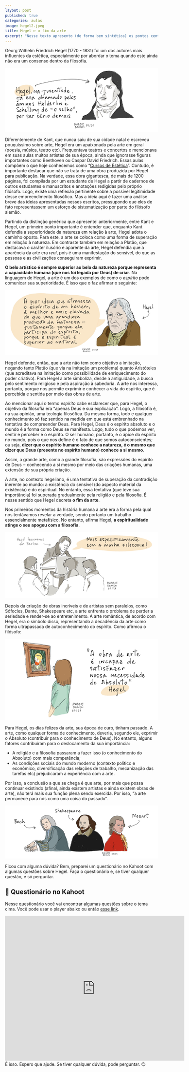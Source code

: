 ```yaml
---
layout: post
published: true
categories: aulas
image: hegel2.jpeg
title: Hegel e o fim da arte
excerpt: "Nesse texto apresento (de forma bem sintética) os pontos centrais da reflexão de Hegel sobre a estética"
---
```

Georg Wilhelm Friedrich Hegel (1770 - 1831) foi um dos autores mais influentes da estética, especialmente por abordar o tema quando este ainda não era um consenso dentro da filosofia.

<img src="/assets/images/hegel1.jpeg">

Diferentemente de Kant, que nunca saiu de sua cidade natal e escreveu pouquíssimo sobre arte, Hegel era um apaixonado pela arte em geral (poesia, música, teatro etc). Frequentava teatros e concertos e mencionava em suas aulas muitos artistas de sua época, ainda que ignorasse figuras importantes como Beethoven ou Caspar David Friedrich. Essas aulas compõem o que hoje conhecemos como “[Cursos de Estética](https://amzn.to/36ITt5x)”. Contudo, é importante destacar que não se trata de uma obra produzida por Hegel para publicação. Na verdade, essa obra gigantesca, de mais de 1200 páginas, foi compilada por um estudante de Hegel a partir de cadernos de outros estudantes e manuscritos e anotações redigidas pelo próprio filósofo. Logo, existe uma reflexão pertinente sobre a possível legitimidade desse empreendimento filosófico. Mas a ideia aqui é fazer uma análise breve das ideias apresentadas nesses escritos, pressupondo que eles de fato representassem um esforço de sistematização por parte do filósofo alemão.

Partindo da distinção genérica que apresentei anteriormente, entre Kant e Hegel, um primeiro ponto importante é entender que, enquanto Kant defendia a superioridade da natureza em relação à arte, Hegel adota o caminho oposto. Para este, a arte se coloca como uma forma de superação em relação à natureza. Em contraste também em relação a Platão, que destacava o caráter ilusório e aparente da arte, Hegel defendia que a aparência da arte era _real_, pois é uma manifestação do sensível, do que as pessoas e as civilizações conseguiram exprimir.

**O belo artístico é sempre superior ao belo da natureza porque representa a capacidade humana (que nos foi legada por Deus) de criar**. Na linguagem de Hegel, a arte é um dos exemplos de como o _espírito_ pode comunicar sua superioridade. É isso que o faz afirmar o seguinte:

<img src="/assets/images/hegel2.jpeg">

Hegel defende, então, que a arte não tem como objetivo a imitação, negando tanto Platão (que via na imitação um problema) quanto Aristóteles (que acreditava na imitação como possibilidade de enriquecimento do poder criativo). Para Hegel a arte simboliza, desde a antiguidade, a busca pelo sentimento religioso e pela aspiração à sabedoria. A arte nos interessa, portanto, porque nos permite exprimir e conhecer a vida do espírito, que é percebida e sentida por meio das obras de arte.

Ao mencionar aqui o termo _espírito_ cabe esclarecer que, para Hegel, o objetivo da filosofia era “apenas Deus e sua explicação”. Logo, a filosofia é, na sua opinião, uma teologia filosófica. Da mesma forma, todo e qualquer conhecimento só faz sentido na medida em que está embrenhado na tentativa de compreender Deus. Para Hegel, Deus é o espírito absoluto e o mundo é a forma como Deus se manifesta. Logo, tudo o que podemos ver, sentir e perceber é o espírito. O ser humano, portanto, é o ápice do espírito no mundo, pois o que nos define é o fato de que somos autoconscientes; ou seja, **dizer que o espírito humano conhece a natureza, é o mesmo que dizer que Deus (presente no espírito humano) conhece a si mesmo**.

Assim, a grande arte, como a grande filosofia, são expressões do espírito de Deus ‒ conhecendo a si mesmo por meio das criações humanas, uma extensão de sua própria criação.

A arte, no contexto hegeliano, é uma tentativa de superação da contradição inerente ao mundo: a existência do sensível (do aspecto material da existência) e do espiritual. No entanto, essa tentativa (que teve sua importância) foi superada gradualmente pela religião e pela filosofia. É nesse sentido que Hegel decreta **o fim da arte**.

Nos primeiros momentos da história humana a arte era a forma pela qual nós tentávamos revelar a verdade, sendo portanto um trabalho essencialmente metafísico. No entanto, afirma Hegel, **a espiritualidade atinge o seu apogeu com a filosofia**.

<img src="/assets/images/hegel3.jpeg">

Depois da criação de obras incríveis e de artistas sem paralelos, como Sófocles, Dante, Shakespeare etc, a arte enfrenta o problema de perder a seriedade e render-se ao entretenimento. A arte romântica, de acordo com Hegel, era o símbolo disso, representando a decadência da arte como forma ultrapassada de autoconhecimento do espírito. Como afirmou o filósofo:

<img src="/assets/images/hegel4.jpeg">

Para Hegel, os dias felizes da arte, sua época de ouro, tinham passado. A arte, como qualquer forma de conhecimento, deveria, segundo ele, exprimir o Absoluto (contribuir para o conhecimento de Deus). No entanto, alguns fatores contribuíram para o deslocamento da sua importância:

- A religião e a filosofia passaram a fazer isso (o conhecimento do Absoluto) com mais competência;
- As condições sociais do mundo moderno (contexto político e econômico, diversificação das relações de trabalho, mecanização das tarefas etc) prejudicaram a experiência com a arte.

Por isso, a conclusão a que se chega é que arte, por mais que possa continuar existindo (afinal, ainda existem artistas e ainda existem obras de arte), não terá mais sua função plena sendo exercida. Por isso, “a arte permanece para nós como uma coisa do passado”.

<img src="/assets/images/hegel5.jpeg">

Ficou com alguma dúvida? Bem, preparei um questionário no Kahoot com algumas questões sobre Hegel. Faça o questionário e, se tiver qualquer questão, é só perguntar.

## 📄 Questionário no Kahoot

Nesse questionário você vai encontrar algumas questões sobre o tema cima. Você pode usar o player abaixo ou então [esse link](https://create.kahoot.it/details/f839aebb-7fec-4ba5-9a12-8a35f23fb413).

<iframe src="https://kahoot.it/challenge/06435106?challenge-id=15753ace-9978-422a-8551-6b551632bc9c_1626627026404" allowfullscreen="" width="590" height="475" frameborder="0"></iframe>
<br>
É isso. Espero que ajude. Se tiver qualquer dúvida, pode perguntar. 😉
